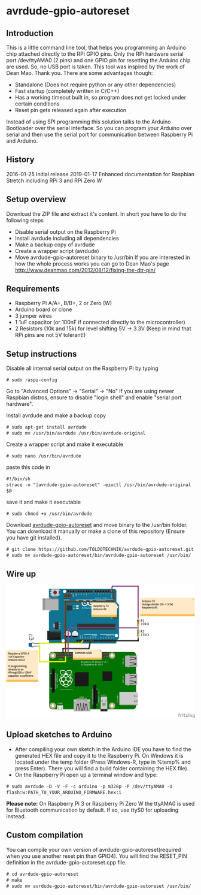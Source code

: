 # avrdude-gpio-autoreset

## Introduction
This is a little command line tool, that helps you programming an Arduino chip attached directly to the RPi GPIO pins.
Only the RPi hardware serial port /dev/ttyAMA0 (2 pins) and one GPIO pin for resetting the Arduino chip are used. So, no USB port is taken.
This tool was inspired by the work of Dean Mao. Thank you.
There are some advantages though:
- Standalone (Does not require python or any other dependencies)
- Fast startup (completely written in C/C++)
- Has a working timeout built in, so program does not get locked under certain conditions
- Reset pin gets released again after execution

Instead of using SPI programming this solution talks to the Arduino Bootloader over the serial interface. So you can program your Arduino over serial and then use the serial port for communication between Raspberry Pi and Arduino.
 
## History
2016-01-25 Initial release
2019-01-17 Enhanced documentation for Raspbian Stretch including RPi 3 and RPi Zero W

## Setup overview
Download the ZIP file and extract it's content. In short you have to do the following steps
- Disable serial output on the Raspberry Pi
- Install avrdude including all dependencies
- Make a backup copy of avrdude
- Create a wrapper script (avrdude)
- Move avrdude-gpio-autoreset binary to /usr/bin
If you are interested in how the whole process works you can go to Dean Mao's page http://www.deanmao.com/2012/08/12/fixing-the-dtr-pin/

## Requirements
- Raspberry Pi A/A+, B/B+, 2 or Zero (W)
- Arduino board or clone
- 3 jumper wires
- 1 1uF capacitor (or 100nF if connected directly to the microcontroller)
- 2 Resistors (10k and 15k) for level shifting 5V -> 3.3V (Keep in mind that RPi pins are not 5V tolerant!)

## Setup instructions
Disable all internal serial output on the Raspberry Pi by typing
```
# sudo raspi-config
```
Go to "Advanced Options" -> "Serial" -> "No"
If you are using newer Raspbian distros, ensure to disable "login shell" and enable "serial port hardware".

Install avrdude and make a backup copy
```
# sudo apt-get install avrdude
# sudo mv /usr/bin/avrdude /usr/bin/avrdude-original
```
Create a wrapper script and make it executable
```
# sudo nano /usr/bin/avrdude
```
paste this code in
```
#!/bin/sh
strace -o "|avrdude-gpio-autoreset" -eioctl /usr/bin/avrdude-original $@
```
save it and make it executable
```
# sudo chmod +x /usr/bin/avrdude
```
Download [avrdude-gpio-autoreset](https://github.com/TOLDOTECHNIK/avrdude-gpio-autoreset/blob/master/bin/avrdude-gpio-autoreset) and move binary to the /usr/bin folder. You can download it manually or make a clone of this repository (Ensure you have git installed).
```
# git clone https://github.com/TOLDOTECHNIK/avrdude-gpio-autoreset.git
# sudo mv avrdude-gpio-autoreset/bin/avrdude-gpio-autoreset /usr/bin/
```

## Wire up
![RPi Arduino Wire Up](/diagrams/RPi%20Arduino%20Wire%20Up.png)

## Upload sketches to Arduino
- After compiling your own sketch in the Arduino IDE you have to find the generated HEX file and copy it to the Raspberry Pi. On Windows it is located under the temp folder (Press Windows-R, type in %temp% and press Enter). There you will find a build folder containing the HEX file).
- On the Raspberry Pi open up a terminal window and type:
```
# sudo avrdude -D -V -F -c arduino -p m328p -P /dev/ttyAMA0 -U flash:w:PATH_TO_YOUR_ARDUINO_FIRMWARE.hex:i
```

**Please note:** On Raspberry Pi 3 or Raspberry Pi Zero W the ttyAMA0 is used for Bluetooth communication by default. If so, use ttyS0 for uploading instead.

## Custom compilation
You can compile your own version of avrdude-gpio-autoreset(required when you use another reset pin than GPIO4). You will find the RESET_PIN definition in the avrdude-gpio-autoreset.cpp file.

```
# cd avrdude-gpio-autoreset
# make
# sudo mv avrdude-gpio-autoreset/bin/avrdude-gpio-autoreset /usr/bin/
``` 